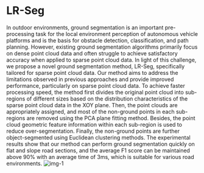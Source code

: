 # LR-Seg
In outdoor environments, ground segmentation is an important pre-processing task for the local environment perception of autonomous vehicle platforms and is the basis for obstacle detection, classification, and path planning. However, existing ground segmentation algorithms primarily focus on dense point cloud data and often struggle to achieve satisfactory accuracy when applied to sparse point cloud data. In light of this challenge, we propose a novel ground segmentation method, LR-Seg, specifically tailored for sparse point cloud data. Our method aims to address the limitations observed in previous approaches and provide improved performance, particularly on sparse point cloud data. To achieve faster processing speed, the method first divides the original point cloud into sub-regions of different sizes based on the distribution characteristics of the sparse point cloud data in the XOY plane. Then, the point clouds are appropriately assigned, and most of the non-ground points in each sub-regions are removed using the PCA plane fitting method. Besides, the point cloud geometric feature information within each sub-region is used to reduce over-segmentation. Finally, the non-ground points are further object-segmented using Euclidean clustering methods. The experimental results show that our method can perform ground segmentation quickly on flat and slope road sections, and the average F1 score can be maintained above 90% with an average time of 3ms, which is suitable for various road environments.
![img-1](https://github.com/tayir7/LR-Seg/assets/115333468/fa72f16a-c63d-42e4-801f-c6c8234f6b1b)
